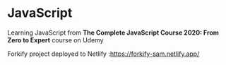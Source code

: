 # JavaScript
Learning JavaScript from **The Complete JavaScript Course 2020: From Zero to Expert** course on Udemy

Forkify project deployed to Netlify :https://forkify-sam.netlify.app/
